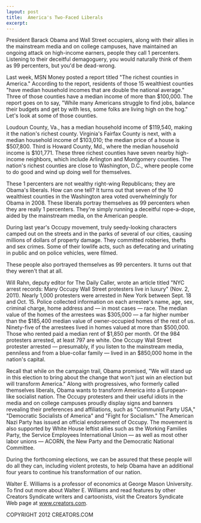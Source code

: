 ```yaml
---
layout: post
title:  America's Two-Faced Liberals
excerpt:
---
```


President Barack Obama and Wall Street occupiers, along with their allies in the mainstream media and on college campuses, have maintained an ongoing attack on high-income earners, people they call 1 percenters. Listening to their deceitful demagoguery, you would naturally think of them as 99 percenters, but you'd be dead-wrong.

Last week, MSN Money posted a report titled "The richest counties in America." According to the report, residents of those 15 wealthiest counties "have median household incomes that are double the national average." Three of those counties have a median income of more than $100,000. The report goes on to say, "While many Americans struggle to find jobs, balance their budgets and get by with less, some folks are living high on the hog." Let's look at some of those counties.

Loudoun County, Va., has a median household income of $119,540, making it the nation's richest county. Virginia's Fairfax County is next, with a median household income of $103,010; the median price of a house is $507,800. Third is Howard County, Md., where the median household income is $101,771. These three richest counties have seven nearby high-income neighbors, which include Arlington and Montgomery counties. The nation's richest counties are close to Washington, D.C., where people come to do good and wind up doing well for themselves.

These 1 percenters are not wealthy right-wing Republicans; they are Obama's liberals. How can one tell? It turns out that seven of the 10 wealthiest counties in the Washington area voted overwhelmingly for Obama in 2008. These liberals portray themselves as 99 percenters when they are really 1 percenters. They're simply running a deceitful rope-a-dope, aided by the mainstream media, on the American people.

During last year's Occupy movement, truly seedy-looking characters camped out on the streets and in the parks of several of our cities, causing millions of dollars of property damage. They committed robberies, thefts and sex crimes. Some of their lowlife acts, such as defecating and urinating in public and on police vehicles, were filmed.

 These people also portrayed themselves as 99 percenters. It turns out that they weren't that at all.

Will Rahn, deputy editor for The Daily Caller, wrote an article titled "NYC arrest records: Many Occupy Wall Street protesters live in luxury" (Nov. 2, 2011). Nearly 1,000 protesters were arrested in New York between Sept. 18 and Oct. 15. Police collected information on each arrestee's name, age, sex, criminal charge, home address and — in most cases — race. The median value of the homes of the arrestees was $305,000 — a far higher number than the $185,400 median value of owner-occupied homes of the rest of us. Ninety-five of the arrestees lived in homes valued at more than $500,000. Those who rented paid a median rent of $1,850 per month. Of the 984 protesters arrested, at least 797 are white. One Occupy Wall Street protester arrested — presumably, if you listen to the mainstream media, penniless and from a blue-collar family — lived in an $850,000 home in the nation's capital.

Recall that while on the campaign trail, Obama promised, "We will stand up in this election to bring about the change that won't just win an election but will transform America." Along with progressives, who formerly called themselves liberals, Obama wants to transform America into a European-like socialist nation. The Occupy protesters and their useful idiots in the media and on college campuses proudly display signs and banners revealing their preferences and affiliations, such as "Communist Party USA," "Democratic Socialists of America" and "Fight for Socialism." The American Nazi Party has issued an official endorsement of Occupy. The movement is also supported by White House leftist allies such as the Working Families Party, the Service Employees International Union — as well as most other labor unions — ACORN, the New Party and the Democratic National Committee.

During the forthcoming elections, we can be assured that these people will do all they can, including violent protests, to help Obama have an additional four years to continue his transformation of our nation.

Walter E. Williams is a professor of economics at George Mason University. To find out more about Walter E. Williams and read features by other Creators Syndicate writers and cartoonists, visit the Creators Syndicate Web page at www.creators.com.

COPYRIGHT 2012 CREATORS.COM
